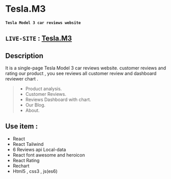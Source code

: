 # Tesla.M3
#### `Tesla Model 3 car reviews website`

## `LIVE-SITE` : [Tesla.M3](https://mr-time-watch-shop.netlify.app/)

## Description
It is a single-page Tesla Model 3 car reviews website. customer reviews and rating our product , you see reviews all customer review and  dashboard reviewer chart .
> - Product analysis.
> - Customer Reviews.
> - Reviews Dashboard with chart.
> - Our Blog.
> - About.

## Use item : 
* React 
* React Tailwind
* 6 Reviews api Local-data
* React font awesome and heroicon
* React Rating 
* Rechart 
* Html5 , css3 , js(es6)